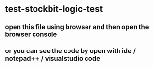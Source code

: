 # test-stockbit-logic-test
## open this file using browser and then open the browser console 
## or you can see the code by open with ide / notepad++ / visualstudio code
